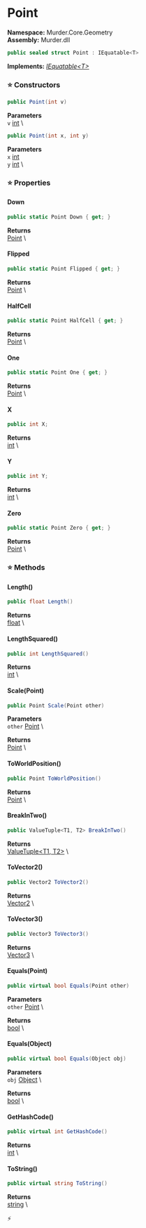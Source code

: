 # Point

**Namespace:** Murder.Core.Geometry \
**Assembly:** Murder.dll

```csharp
public sealed struct Point : IEquatable<T>
```

**Implements:** _[IEquatable\<T\>](https://learn.microsoft.com/en-us/dotnet/api/System.IEquatable-1?view=net-7.0)_

### ⭐ Constructors
```csharp
public Point(int v)
```

**Parameters** \
`v` [int](https://learn.microsoft.com/en-us/dotnet/api/System.Int32?view=net-7.0) \

```csharp
public Point(int x, int y)
```

**Parameters** \
`x` [int](https://learn.microsoft.com/en-us/dotnet/api/System.Int32?view=net-7.0) \
`y` [int](https://learn.microsoft.com/en-us/dotnet/api/System.Int32?view=net-7.0) \

### ⭐ Properties
#### Down
```csharp
public static Point Down { get; }
```

**Returns** \
[Point](/Murder/Core/Geometry/Point.html) \
#### Flipped
```csharp
public static Point Flipped { get; }
```

**Returns** \
[Point](/Murder/Core/Geometry/Point.html) \
#### HalfCell
```csharp
public static Point HalfCell { get; }
```

**Returns** \
[Point](/Murder/Core/Geometry/Point.html) \
#### One
```csharp
public static Point One { get; }
```

**Returns** \
[Point](/Murder/Core/Geometry/Point.html) \
#### X
```csharp
public int X;
```

**Returns** \
[int](https://learn.microsoft.com/en-us/dotnet/api/System.Int32?view=net-7.0) \
#### Y
```csharp
public int Y;
```

**Returns** \
[int](https://learn.microsoft.com/en-us/dotnet/api/System.Int32?view=net-7.0) \
#### Zero
```csharp
public static Point Zero { get; }
```

**Returns** \
[Point](/Murder/Core/Geometry/Point.html) \
### ⭐ Methods
#### Length()
```csharp
public float Length()
```

**Returns** \
[float](https://learn.microsoft.com/en-us/dotnet/api/System.Single?view=net-7.0) \

#### LengthSquared()
```csharp
public int LengthSquared()
```

**Returns** \
[int](https://learn.microsoft.com/en-us/dotnet/api/System.Int32?view=net-7.0) \

#### Scale(Point)
```csharp
public Point Scale(Point other)
```

**Parameters** \
`other` [Point](/Murder/Core/Geometry/Point.html) \

**Returns** \
[Point](/Murder/Core/Geometry/Point.html) \

#### ToWorldPosition()
```csharp
public Point ToWorldPosition()
```

**Returns** \
[Point](/Murder/Core/Geometry/Point.html) \

#### BreakInTwo()
```csharp
public ValueTuple<T1, T2> BreakInTwo()
```

**Returns** \
[ValueTuple\<T1, T2\>](https://learn.microsoft.com/en-us/dotnet/api/System.ValueTuple-2?view=net-7.0) \

#### ToVector2()
```csharp
public Vector2 ToVector2()
```

**Returns** \
[Vector2](/Murder/Core/Geometry/Vector2.html) \

#### ToVector3()
```csharp
public Vector3 ToVector3()
```

**Returns** \
[Vector3](https://docs.monogame.net/api/Microsoft.Xna.Framework.Vector3.html) \

#### Equals(Point)
```csharp
public virtual bool Equals(Point other)
```

**Parameters** \
`other` [Point](/Murder/Core/Geometry/Point.html) \

**Returns** \
[bool](https://learn.microsoft.com/en-us/dotnet/api/System.Boolean?view=net-7.0) \

#### Equals(Object)
```csharp
public virtual bool Equals(Object obj)
```

**Parameters** \
`obj` [Object](https://learn.microsoft.com/en-us/dotnet/api/System.Object?view=net-7.0) \

**Returns** \
[bool](https://learn.microsoft.com/en-us/dotnet/api/System.Boolean?view=net-7.0) \

#### GetHashCode()
```csharp
public virtual int GetHashCode()
```

**Returns** \
[int](https://learn.microsoft.com/en-us/dotnet/api/System.Int32?view=net-7.0) \

#### ToString()
```csharp
public virtual string ToString()
```

**Returns** \
[string](https://learn.microsoft.com/en-us/dotnet/api/System.String?view=net-7.0) \



⚡
